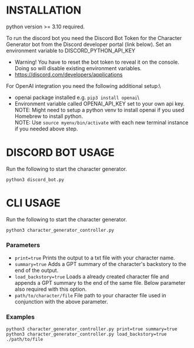 # INSTALLATION
python version >= 3.10 required.

To run the discord bot you need the Discord Bot Token for the Character Generator bot from the Discord developer portal (link below). Set an environment variable to DISCORD_PYTHON_API_KEY
- Warning! You have to reset the bot token to reveal it on the console. Doing so will disable existing environment variables.
- https://discord.com/developers/applications

For OpenAI integration you need the following additional setup:\
- openai package installed e.g. `pip3 install openai`\
- Environment variable called OPENAI_API_KEY set to your own api key.\
NOTE: Might need to setup a python venv to install openai if you used Homebrew to install python.\
NOTE: Use `source myenv/bin/activate` with each new terminal instance if you needed above step.

# DISCORD BOT USAGE
Run the following to start the character generator.
```
python3 discord_bot.py
```

# CLI USAGE
Run the following to start the character generator.
```
python3 character_generator_controller.py
```

### Parameters
- `print=true` Prints the output to a txt file with your character name.
- `summary=true` Adds a GPT summary of the character's backstory to the end of the output.
- `load_backstory=true` Loads a already created character file and appends a GPT summary to the end of the same file. Below parameter also required with this option.
- `path/to/character/file` File path to your character file used in conjunction with the above parameter.

### Examples
```
python3 character_generator_controller.py print=true summary=true
python3 character_generator_controller.py load_backstory=true ./path/to/file
```